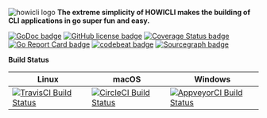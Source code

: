![howicli logo][howicli-logo]
**The extreme simplicity of HOWICLI makes the building of CLI applications in go super fun and easy.**

<!-- transferred from Okram Labs -->

[![GoDoc badge][godoc-img]][godoc-link]
[![GitHub license badge][license-img]][license-link]
[![Coverage Status badge][coverage-img]][coverage-link]
[![Go Report Card badge][go-report-card-img]][go-report-card-link]
[![codebeat badge][codebeat-img]][codebeat-link]
[![Sourcegraph badge][sourcegraph-img]][sourcegraph-link]

**Build Status**

| Linux | macOS | Windows |
| --- | --- | --- |
| [![TravisCI Build Status][travis-img]][travis-link] | [![CircleCI Build Status][circleci-img]][circleci-link] | [![AppveyorCI Build Status][appveyor-img]][appveyor-link] |

<!-- howicli -->
[howicli-logo]: https://raw.githubusercontent.com/howi-ce/howicli/master/res/logo.png

<!-- License -->
[license-img]: https://img.shields.io/badge/license-MIT-blue.svg?style=flat-square
[license-link]: https://raw.githubusercontent.com/howi-ce/howicli/master/LICENSE

<!-- godoc -->
[godoc-img]: https://godoc.org/github.com/howi-ce/howicli?status.png
[godoc-link]: https://godoc.org/github.com/howi-ce/howicli

<!-- coverage -->
[coverage-img]: https://coveralls.io/repos/github/howi-ce/howicli/badge.svg?branch=master
[coverage-link]: https://coveralls.io/github/howi-ce/howicli?branch=master

<!-- Go Report Card -->
[go-report-card-img]: https://goreportcard.com/badge/howi-ce/howicli
[go-report-card-link]: https://goreportcard.com/report/github.com/howi-ce/howicli

<!-- codebeat -->
[codebeat-img]: https://codebeat.co/badges/de1d51b0-5ac5-48f3-b96d-5cca76d407be
[codebeat-link]: https://codebeat.co/projects/github-com-howi-ce-howicli-master

<!-- travis-ci -->
[travis-img]: https://travis-ci.org/howi-ce/howicli.svg?branch=master
[travis-link]: https://travis-ci.org/howi-ce/howicli

<!-- appveyor -->
[appveyor-img]: https://ci.appveyor.com/api/projects/status/8w0pjo5xs8n1wap8?svg=true
[appveyor-link]: https://ci.appveyor.com/project/mkungla/howicli

<!-- circleci (fromOkram Labs to HOWI_CE) -->
[circleci-img]: https://circleci.com/gh/howi-ce/howicli/tree/master.svg?style=svg
[circleci-link]: https://circleci.com/gh/howi-ce/howicli/tree/master

<!-- sourcegraph -->
[sourcegraph-img]: https://sourcegraph.com/github.com/howi-ce/howicli/-/badge.svg
[sourcegraph-link]: https://sourcegraph.com/github.com/howi-ce/howicli?badge
